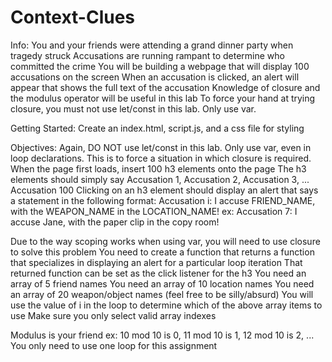 # Context-Clues
Info:
You and your friends were attending a grand dinner party when tragedy struck
Accusations are running rampant to determine who committed the crime
You will be building a webpage that will display 100 accusations on the screen
When an accusation is clicked, an alert will appear that shows the full text of the accusation
Knowledge of closure and the modulus operator will be useful in this lab
To force your hand at trying closure, you must not use let/const in this lab. Only use var.

Getting Started:
Create an index.html, script.js, and a css file for styling

Objectives:
Again, DO NOT use let/const in this lab. Only use var, even in loop declarations. This is to force a situation in which closure is required.
When the page first loads, insert 100 h3 elements onto the page
The h3 elements should simply say Accusation 1, Accusation 2, Accusation 3, ... Accusation 100
Clicking on an h3 element should display an alert that says a statement in the following format:
Accusation i: I accuse FRIEND_NAME, with the WEAPON_NAME in the LOCATION_NAME!
ex: Accusation 7: I accuse Jane, with the paper clip in the copy room!

Due to the way scoping works when using var, you will need to use closure to solve this problem
You need to create a function that returns a function that specializes in displaying an alert for a particular loop iteration
That returned function can be set as the click listener for the h3
You need an array of 5 friend names
You need an array of 10 location names
You need an array of 20 weapon/object names (feel free to be silly/absurd)
You will use the value of i in the loop to determine which of the above array items to use
Make sure you only select valid array indexes

Modulus is your friend
ex: 10 mod 10 is 0, 11 mod 10 is 1, 12 mod 10 is 2, ...
You only need to use one loop for this assignment
